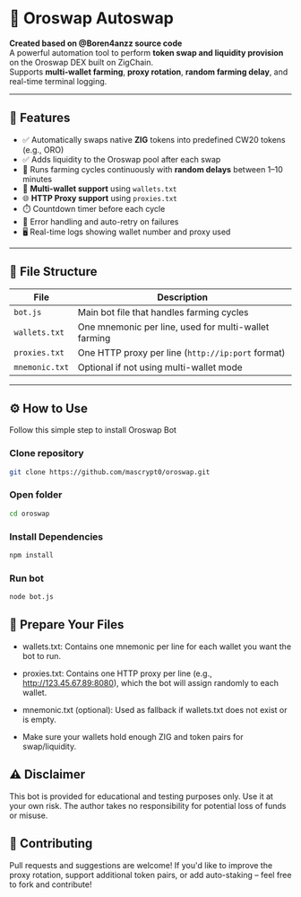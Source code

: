 # 🤖 Oroswap Autoswap

**Created based on @Boren4anzz source code**<br>
A powerful automation tool to perform **token swap and liquidity provision** on the Oroswap DEX built on ZigChain.  
Supports **multi-wallet farming**, **proxy rotation**, **random farming delay**, and real-time terminal logging.

---

## 🚀 Features

- ✅ Automatically swaps native **ZIG** tokens into predefined CW20 tokens (e.g., ORO)
- ✅ Adds liquidity to the Oroswap pool after each swap
- 🔁 Runs farming cycles continuously with **random delays** between 1–10 minutes
- 🔐 **Multi-wallet support** using `wallets.txt`
- 🌐 **HTTP Proxy support** using `proxies.txt`
- ⏱️ Countdown timer before each cycle
- 🧠 Error handling and auto-retry on failures
- 🖥️ Real-time logs showing wallet number and proxy used

---

## 📁 File Structure

| File           | Description |
|----------------|-------------|
| `bot.js`   | Main bot file that handles farming cycles |
| `wallets.txt`  | One mnemonic per line, used for multi-wallet farming |
| `proxies.txt`  | One HTTP proxy per line (`http://ip:port` format) |
| `mnemonic.txt` | Optional if not using multi-wallet mode |

---

## ⚙️ How to Use
Follow this simple step to install Oroswap Bot

### Clone repository

```bash
git clone https://github.com/mascrypt0/oroswap.git
```

### Open folder

```bash
cd oroswap
```

### Install Dependencies

```bash
npm install
```
### Run bot
```bash
node bot.js
```

## 🔄 Prepare Your Files
- wallets.txt:
Contains one mnemonic per line for each wallet you want the bot to run.

- proxies.txt:
Contains one HTTP proxy per line (e.g., http://123.45.67.89:8080), which the bot will assign randomly to each wallet.
- mnemonic.txt (optional):
Used as fallback if wallets.txt does not exist or is empty.

- Make sure your wallets hold enough ZIG and token pairs for swap/liquidity.


## ⚠️ Disclaimer
This bot is provided for educational and testing purposes only.
Use it at your own risk. The author takes no responsibility for potential loss of funds or misuse.

## 🤝 Contributing
Pull requests and suggestions are welcome!
If you'd like to improve the proxy rotation, support additional token pairs, or add auto-staking – feel free to fork and contribute!
